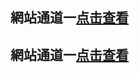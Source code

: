 ## 網站通道一<a rel="nofollow noopener" href="https://po660.github.io/image/%E5%A6%82%E4%BD%95%E6%94%B9host%E6%96%87%E4%BB%B6" target="_blank">点击查看</a>
## 網站通道一<a rel="nofollow noopener" href="https://po660.github.io/image/%E7%BE%8E%E5%A5%BD%E7%9A%84%E6%95%85%E4%BA%8B%E6%96%87%E4%BB%B6" target="_blank">点击查看</a>
